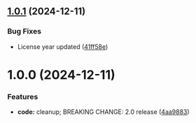 ## [1.0.1](https://github.com/wUFr/php-language-localizer/compare/v1.0.0...v1.0.1) (2024-12-11)


### Bug Fixes

* License year updated ([41ff58e](https://github.com/wUFr/php-language-localizer/commit/41ff58e16fb08863924bbf33e38eced60462b95f))

# 1.0.0 (2024-12-11)


### Features

* **code:** cleanup; BREAKING CHANGE: 2.0 release ([4aa9883](https://github.com/wUFr/php-language-localizer/commit/4aa98838645366a70a0c49aaff7491871e7b5770))
